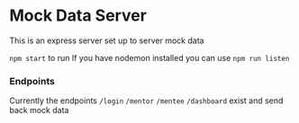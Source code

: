 # Mock Data Server

This is an express server set up to server mock data

```npm start``` to run
 If you have nodemon installed you can use ```npm run listen```

### Endpoints
Currently the endpoints
```/login```
```/mentor```
```/mentee```
```/dashboard```
exist and send back mock data